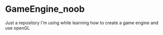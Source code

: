 # GameEngine_noob
Just a repository I'm using while learning how to create a game engine and use openGL
